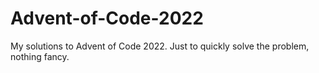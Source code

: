 # Advent-of-Code-2022
My solutions to Advent of Code 2022.
Just to quickly solve the problem, nothing fancy.
